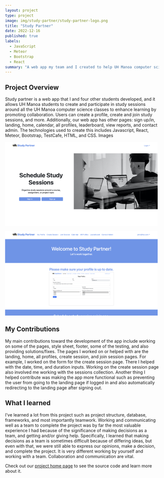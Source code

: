 ```yaml
---
layout: project
type: project
image: img/study-partner/study-partner-logo.png
title: "Study Partner"
date: 2022-12-16
published: true
labels:
  - JavaScript
  - Meteor
  - Bootstrap
  - React
summary: "A web app my team and I created to help UH Manoa computer science students organize study sessions."
---
```


## Project Overview

Study partner is a web app that I and four other students developed, and it allows UH Manoa students to create and participate in study sessions around all the UH Manoa computer science classes to enhance learning by promoting collaboration. Users can create a profile, create and join study sessions, and more. Additionally, our web app has other pages: sign up/in, landing, home, calendar, all profiles, leaderboard, view reports, and contact admin. The technologies used to create this includes Javascript, React, Meteor, Bootstrap, TestCafe, HTML, and CSS.
Images

<img width="500px" 
     class="rounded pe-4" 
     src="../img/study-partner/landing-page.png" >
     
<img width="500px" 
     class="rounded pe-4" 
     src="../img/study-partner/home-page.png" >

## My Contributions

My main contributions toward the development of the app include working on some of the pages, style sheet, footer, some of the testing, and also providing solutions/fixes. The pages I worked on or helped with are the landing, home, all profiles, create session, and join session pages. For example, I worked on the form for the create session page. There I helped with the date, time, and duration inputs. Working on the create session page also involved me working with the sessions collection. Another thing I helped contribute was making the app more functional such as preventing the user from going to the landing page if logged in and also automatically redirecting to the landing page after signing out.

## What I learned

I’ve learned a lot from this project such as project structure, database, frameworks, and most importantly teamwork. Working and communicating well as a team to complete the project was by far the most valuable experience I had because of the significance of making decisions as a team, and getting and/or giving help. Specifically, I learned that making decisions as a team is sometimes difficult because of differing ideas, but even with that, we were still able to express our opinions, make a decision, and complete the project. It is very different working by yourself and working with a team. Collaboration and communication are vital.

Check out our [project home page](https://study-partner.github.io/) to see the source code and learn more about it.

